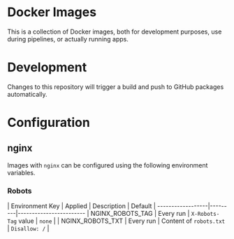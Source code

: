 # Docker Images

This is a collection of Docker images, both for development purposes, use during pipelines, or actually running apps.

# Development

Changes to this repository will trigger a build and push to GitHub packages automatically.

# Configuration

## nginx

Images with `nginx` can be configured using the following environment variables.

### Robots

| Environment Key | Applied | Description | Default |
------------------|---------|------------------------
| NGINX_ROBOTS_TAG | Every run | `X-Robots-Tag` value | `none` |
| NGINX_ROBOTS_TXT | Every run | Content of `robots.txt` | `Disallow: /` |
